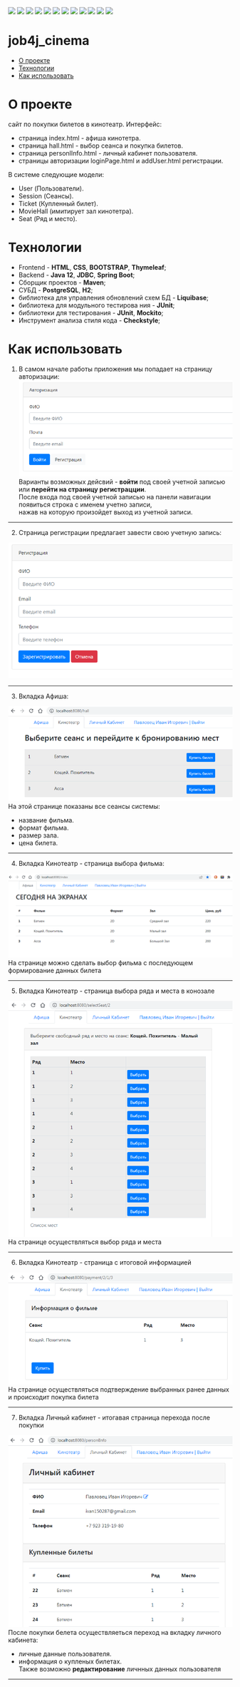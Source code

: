 ![](https://img.shields.io/badge/Java-%3E%3D%208-orange)
![](https://img.shields.io/badge/Maven-3-red)
![](https://img.shields.io/badge/Spring%20boot-%202.5.2-green)
![](https://img.shields.io/badge/-Bootstrap-blueviolet)
![](https://img.shields.io/badge/-Thymeleaf-darkgreen)
![](https://img.shields.io/badge/PostgreSQL-%3E%3D%209-informational)
![](https://img.shields.io/badge/-JDBC-blue)
![](https://img.shields.io/badge/-H2%20-blueviolet)
![](https://img.shields.io/badge/-Liquibase-blue)
![](https://img.shields.io/badge/JUnit-%3E%3D%204-yellowgreen)
![](https://img.shields.io/badge/-Mockito-brightgreen)
![](https://img.shields.io/badge/-checkstyle-lightgrey)

# job4j_cinema

 - [О проекте]()
 - [Технологии]() 
 - [Как использовать]()  

О проекте
=
сайт по покупки билетов в кинотеатр. Интерфейс:<br>

 - страница index.html - афиша кинотетра.<br>
 - страница hall.html - выбор сеанса и покупка билетов.<br>
 - страница personlInfo.html - личный кабинет пользователя.<br>
 - страницы авторизации loginPage.html и addUser.html регистрации.<br>

В системе следующие модели: 
- User (Пользователи).<br>
- Session (Сеансы).<br>
- Ticket (Купленный билет).<br>
- MovieHall (имитирует зал кинотетра).<br>
- Seat (Ряд и место).<br>

Технологии
=
 * Frontend - **HTML**, **CSS**, **BOOTSTRAP**, **Thymeleaf**;
 * Backend - **Java 12**, **JDBC**, **Spring Boot**;
 * Сборщик проектов - **Maven**;
 * СУБД - **PostgreSQL**, **H2**;
 * библиотека для управления обновлений схем БД - **Liquibase**;
 * библиотека для модульного тестирова    ния - **JUnit**;
 * библиотеки для тестирования - **JUnit**, **Mockito**;
 * Инструмент анализа стиля кода - **Checkstyle**;

Как использовать
=
1. В самом начале работы приложения мы попадает на страницу авторизации:<br>
![Image of login](https://github.com/IvanPavlovets/job4j_cinema/blob/master/images/loginPage.png)<br>
Варианты возможных дейсвий - **войти** под своей учетной записью или **перейти на страницу регистрацции**. <br>
После входа под своей учетной записью на панели навигации появиться строка с именем учетно записи,<br>
нажав на которую произойдет выход из учетной записи.<br>
___

2. Страница регистрации предлагает завести свою учетную запись:<br>

![Image of registration](https://github.com/IvanPavlovets/job4j_cinema/blob/master/images/registration.png)<br>
___

3. Вкладка Афиша:<br>

![Image of index](https://github.com/IvanPavlovets/job4j_cinema/blob/master/images/hall.png)<br>
На этой странице показаны все сеансы системы:<br>
 - название фильма.<br> 
 - формат фильма.<br> 
 - размер зала.<br> 
 - цена билета.<br> 
___

4. Вкладка Кинотеатр - страница выбора фильма:<br>

![Image of hall](https://github.com/IvanPavlovets/job4j_cinema/blob/master/images/afisha.png)<br>
На странице можно сделать выбор фильма с последующем формирование данных билета<br> 
___

5. Вкладка Кинотеатр - страница выбора ряда и места в конозале<br>

![Image of selectSeat](https://github.com/IvanPavlovets/job4j_cinema/blob/master/images/seats.png)<br>
На странице осуществляться выбор ряда и места<br> 
___

6. Вкладка Кинотеатр - страница с итоговой информацией<br>

![Image of selectSeat](https://github.com/IvanPavlovets/job4j_cinema/blob/master/images/payment.png)<br>
На странице осуществляться подтверждение выбранных ранее данных и происходит покупка билета<br> 
___

7. Вкладка Личный кабинет - итогавая страница перехода после покупки<br>

![Image of personalInfo](https://github.com/IvanPavlovets/job4j_cinema/blob/master/images/personalInfo.png)<br>
После покупки белета осуществляеться переход на вкладку личного кабинета:<br>
 - личные данные пользователя.<br> 
 - информация о купленых билетах.<br> 
Также возможно **редактирование** личнных данных пользователя
___
